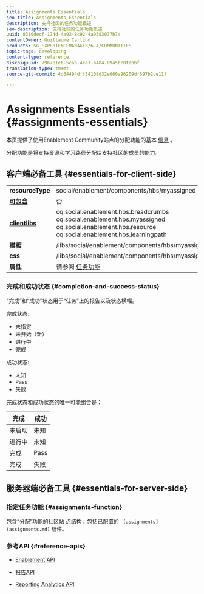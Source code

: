 ```yaml
---
title: Assignments Essentials
seo-title: Assignments Essentials
description: 支持社区的任务功能概述
seo-description: 支持社区的任务功能概述
uuid: 8310decf-174d-4e93-8c92-4a9583077b7a
contentOwner: Guillaume Carlino
products: SG_EXPERIENCEMANAGER/6.4/COMMUNITIES
topic-tags: developing
content-type: reference
discoiquuid: 796781e6-5cab-4ea1-b484-0945bc8febbf
translation-type: tm+mt
source-git-commit: 4d64494dff34108d32e060a96209df697b2ce11f

---
```



# Assignments Essentials {#assignments-essentials}

本页提供了使用Enablement Community站点的分配功能的基本 [信息](overview.md#enablement-community) 。

分配功能是将支持资源和学习路径分配给支持社区的成员的能力。

## 客户端必备工具 {#essentials-for-client-side}

<table> 
 <tbody>
  <tr>
   <td> <strong>resourceType</strong></td> 
   <td>social/enablement/components/hbs/myassigned</td> 
  </tr>
  <tr>
   <td> <a href="scf.md#add-or-include-a-communities-component"><strong>可包含</strong></a></td> 
   <td>否</td> 
  </tr>
  <tr>
   <td> <a href="clientlibs.md"><strong>clientlibs</strong></a></td> 
   <td>cq.social.enablement.hbs.breadcrumbs<br /> cq.social.enablement.hbs.myassigned<br /> cq.social.enablement.hbs.resource<br /> cq.social.enablement.hbs.learningpath</td> 
  </tr>
  <tr>
   <td> <strong>模板</strong></td> 
   <td> /libs/social/enablement/components/hbs/myassigned/myassigned.hbs</td> 
  </tr>
  <tr>
   <td> <strong>css</strong></td> 
   <td> /libs/social/enablement/components/hbs/myassigned/clientlibs/myassigned.css</td> 
  </tr>
  <tr>
   <td><strong> 属性</strong></td> 
   <td>请参阅 <a href="assignments.md">任务功能</a></td> 
  </tr>
 </tbody>
</table>

### 完成和成功状态 {#completion-and-success-status}

“完成”和“成功”状态用于“任务”上的报告以及状态横幅。

完成状态:

* 未指定
* 未开始（新）
* 进行中
* 完成

成功状态:

* 未知
* Pass
* 失败

完成状态和成功状态的唯一可能组合是：

| **完成** | **成功** |
|---|---|
| 未启动 | 未知 |
| 进行中 | 未知 |
| 完成 | Pass |
| 完成 | 失败 |

## 服务器端必备工具 {#essentials-for-server-side}

### 指定任务功能 {#assignments-function}

包含“分配”功能的社区站 [点结构](functions.md#assignments-function)，包括已配置的 ` [assignments](assignments.md)` 组件。

### 参考API {#reference-apis}

* [Enablement API](https://helpx.adobe.com/experience-manager/6-4/sites/developing/using/reference-materials/javadoc/com/adobe/cq/social/enablement/reporting/model/api/package-summary.html)

* [报告API](https://helpx.adobe.com/experience-manager/6-4/sites/developing/using/reference-materials/javadoc/com/adobe/cq/social/reporting/dv/api/package-summary.html)

* [Reporting Analytics API](https://helpx.adobe.com/experience-manager/6-4/sites/developing/using/reference-materials/javadoc/com/adobe/cq/social/reporting/analytics/api/package-summary.html)